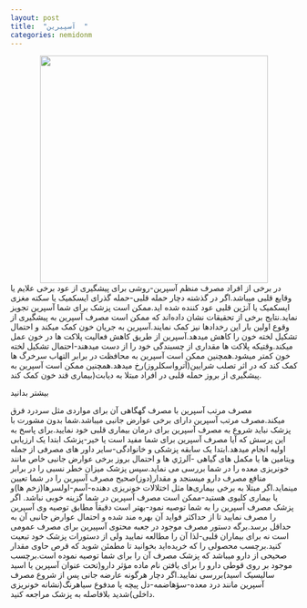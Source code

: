 ```yaml
---
layout: post
title:  "آسپیرین  "
categories: nemidonm
---
```

<!-- tasvir -->
<img src="{{ site.baseurl }}/images/aspirin.jpeg" style="display: block;
margin-left: auto;
margin-right: auto;
width: 400px;">
در برخی از افراد مصرف منظم آسپرین-روشی برای پیشگیری از عود برخی علایم یا وقایع قلبی میباشد.اگر در گذشته دچار حمله قلبی-حمله گذرای ایسکمیک یا سکته مغزی ایسکمیک یا آنژین قلبی عود کننده شده اید.ممکن است پزشک برای شما آسپرین تجویز نماید.نتایج برخی از تحقیقات نشان داده‌اند که ممکن است مصرف آسپرین به پیشگیری از وقوع اولین بار این رخدادها نیز کمک نمایند.آسپرین به جریان خون کمک میکند و احتمال تشکیل لخته خون را کاهش میدهد.آسپرین از طریق کاهش فعالیت پلاکت ها در خون عمل میکند.وقتیکه پلاکت ها مقداری از چسبندگی خود را از دست میدهند-احتمال تشکیل لخته خون کمتر میشود.همچنین ممکن است آسپرین به محافظت در برابر التهاب سرخرگ ها کمک کند که در اثر تصلب شرایین(آترواسکلروز)رخ میدهد.همچنین ممکن است آسپرین به پیشگیری از بروز حمله قلبی در افراد مبتلا به دیابت(بیماری قند خون کمک کند.

<p onclick='document.getElementById("more-1").style="display:block;";
 this.style="display:none;";'
 id="more-button"> بیشتر بدانید </p>
 
 <div id="more-1" class="more">
مصرف مرتب آسپرین با مصرف گهگاهی آن برای مواردی مثل سردرد فرق میکند.مصرف مرتب آسپرین دارای برخی عوارض جانبی میباشد.شما بدون مشورت با پزشک نباید شروع به مصرف آسپرین برای درمان بیماری قلبی خود نمایید.برای پاسخ به این پرسش که آیا مصرف آسپرین برای شما مفید است یا خیر-پزشک ابتدا یک ارزیابی اولیه انجام میدهد.ابتدا یک سابقه پزشکی و خانوادگی-سایر داور های مصرفی از جمله ویتامین ها یا مکمل های گیاهی -آلرژي ها و احتمال بروز برخی عوارض جانبی خاص مانند خونریزی معده را در شما بررسی می نماید.سپس پزشک میزان خطر نسبی را در برابر منافع مصرف دارو میسنجد و مقدار(دوز)صحیح مصرف آسپرین را در شما تعیین مینماید.اگر مبتلا به برخی بیماری‌ها مثل اختلالات خونریزی دهنده-آسم-اولسرها(زخم ها)و یا بیماری کلیوی هستید‍-ممکن است مصرف آسپرین در شما گزینه خوبی نباشد.
اگر پزشک مصرف آسپرین را به شما توصیه نمود-بهتر است دقیقاً  مطابق توصیه وی آسپرین را مصرف نمایید تا از حداکثر فواید آن بهره مند شده و احتمال عوارض جانبی آن به حداقل برسد.برگه دستور مصرف موجود در جعبه محتوی آسپیرین برای مصرف عمومی است نه برای  بیماران قلبی-لذا آن را مطالعه نمایید ولی از دستورات پزشک خود تبعیت کنید.برچسب محصولی را که خریده‌اید بخوانید تا مطمئن شوید که قرص حاوی مقدار صحیحی از دارو میباشد که پزشک مصرف آن را برای شما توصیه نموده است.برچسب موجود بر روی قوطی دارو را برای یافتن نام ماده مؤثر دارو(تحت عنوان آسپرین یا اسید سالیسیک اسید)بررسی نمایید.اگر دچار هرگونه عارضه جانی پس از شروع مصرف آسپرین مانند درد معده-سؤهاضمه-دل پیچه یا مدفوع سیاهرنگ(نشانه خونریزی داخلی)شدید بلافاصله به پزشک مراجعه کنید.
</div>